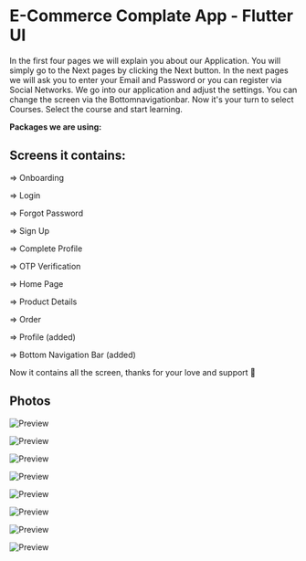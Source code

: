 # E-Commerce Complate App - Flutter UI 

In the first four pages we will explain you about our Application. You will simply go to the Next pages by clicking the Next button. In the next pages we will ask you to enter your Email and Password or you can register via Social Networks. We go into our application and adjust the settings. You can change the screen via the Bottomnavigationbar. Now it's your turn to select Courses. Select the course and start learning. 


**Packages we are using:**
## Screens it contains:

=> Onboarding

=> Login

=> Forgot Password

=> Sign Up

=> Complete Profile

=> OTP Verification

=> Home Page

=> Product Details

=> Order

=> Profile (added)

=> Bottom Navigation Bar (added)

Now it contains all the screen, thanks for your love and support 🙏 

## Photos

![Preview](2.png)

![Preview](4.png)

![Preview](5.png)

![Preview](6.png)

![Preview](7.png)

![Preview](8.png)

![Preview](9.png)

![Preview](10.png)
